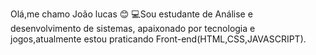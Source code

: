 Olá,me chamo João lucas 😊
💻Sou estudante de Análise e desenvolvimento de sistemas,
apaixonado por tecnologia e jogos,atualmente estou praticando 
Front-end(HTML,CSS,JAVASCRIPT).
